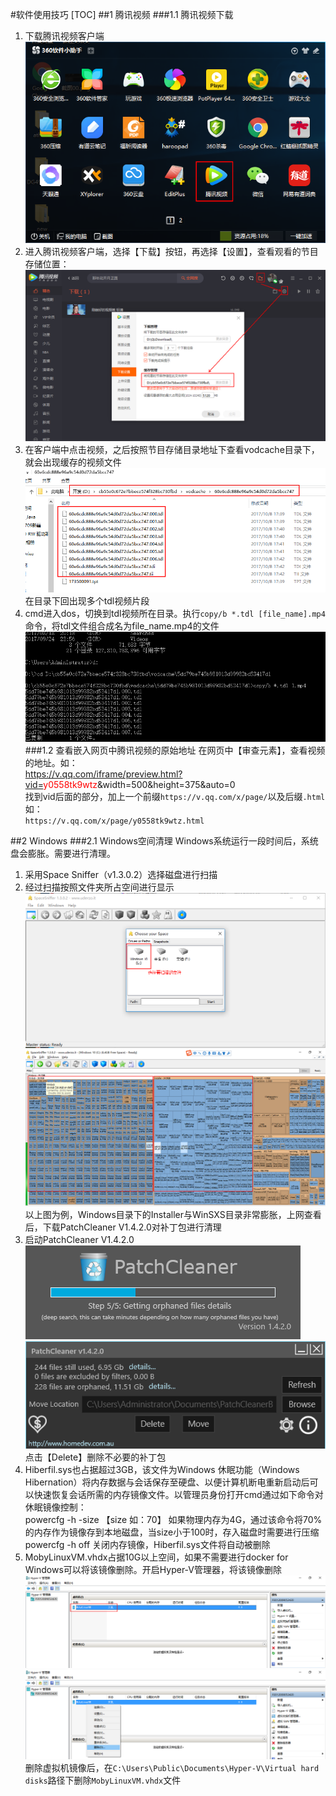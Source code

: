#软件使用技巧
[TOC]
##1 腾讯视频
###1.1 腾讯视频下载
1. 下载腾讯视频客户端
![](img/i001.png)
2. 进入腾讯视频客户端，选择【下载】按钮，再选择【设置】，查看观看的节目存储位置：  
![](img/i002.png)  
3. 在客户端中点击视频，之后按照节目存储目录地址下查看vodcache目录下，就会出现缓存的视频文件
![](img/i003.png)  
在目录下回出现多个tdl视频片段  
4. cmd进入dos，切换到tdl视频所在目录。执行`copy/b *.tdl [file_name].mp4`命令，将tdl文件组合成名为file_name.mp4的文件  
![](img/i004.png)  
###1.2 查看嵌入网页中腾讯视频的原始地址
在网页中【审查元素】，查看视频的地址。如：  
https://v.qq.com/iframe/preview.html?vid=<font color='red'>y0558tk9wtz</font>&width=500&height=375&auto=0  
找到vid后面的部分，加上一个前缀`https://v.qq.com/x/page/`以及后缀`.html`  
如：  
`https://v.qq.com/x/page/y0558tk9wtz.html`  

##2 Windows
###2.1 Windows空间清理
Windows系统运行一段时间后，系统盘会膨胀。需要进行清理。
1. 采用Space Sniffer（v1.3.0.2）选择磁盘进行扫描  
2. 经过扫描按照文件夹所占空间进行显示
![](img/SpaceSnifferScanDrive.png)  
![](img/SpaceSnifferScan.png)  
以上图为例，Windows目录下的Installer与WinSXS目录非常膨胀，上网查看后，下载PatchCleaner V1.4.2.0对补丁包进行清理
3. 启动PatchCleaner V1.4.2.0
![](img/PatchCleanerScanning.png)  
![](img/PatchCleanerResult.png)  
点击【Delete】删除不必要的补丁包  
4. Hiberfil.sys也占据超过3GB，该文件为Windows 休眠功能（Windows Hibernation）将内存数据与会话保存至硬盘、以便计算机断电重新启动后可以快速恢复会话所需的内存镜像文件。以管理员身份打开cmd通过如下命令对休眠镜像控制：  
powercfg -h -size 【size 如：70】  如果物理内存为4G，通过该命令将70%的内存作为镜像存到本地磁盘，当size小于100时，存入磁盘时需要进行压缩  
powercfg -h off  关闭内存镜像，Hiberfil.sys文件将自动被删除  
5. MobyLinuxVM.vhdx占据10G以上空间，如果不需要进行docker for Windows可以将该镜像删除。开启Hyper-V管理器，将该镜像删除  
![](img/HyperVConsole.png)  
![](img/HyperVDelete.png)  
删除虚拟机镜像后，在`C:\Users\Public\Documents\Hyper-V\Virtual hard disks`路径下删除`MobyLinuxVM.vhdx`文件  



